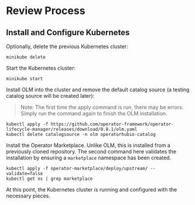 # Review Process

## Install and Configure Kubernetes

Optionally, delete the previous Kubernetes cluster:

```
minikube delete
```

Start the Kubernetes cluster:

```
minikube start
```

Install OLM into the cluster and remove the default catalog source (a testing catalog source will be created later):

> Note: The first time the apply command is run, there may be errors. Simply run the command again to finish the OLM installation.

```
kubectl apply -f https://github.com/operator-framework/operator-lifecycle-manager/releases/download/0.8.1/olm.yaml
kubectl delete catalogsource -n olm operatorhubio-catalog
```

Install the Operator Marketplace. Unlike OLM, this is installed from a previously cloned repository. The second command here validates the installation by ensuring a `marketplace` namespace has been created.

```
kubectl apply -f operator-marketplace/deploy/upstream/ --validate=false
kubectl get ns | grep marketplace
```

At this point, the Kubernetes cluster is running and configured with the necessary pieces.